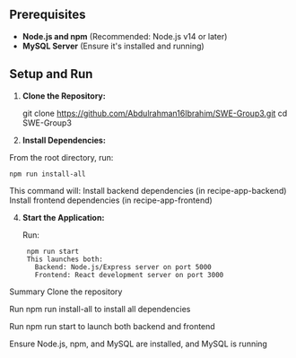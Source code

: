 ## Prerequisites

- **Node.js and npm** (Recommended: Node.js v14 or later)
- **MySQL Server** (Ensure it's installed and running)

## Setup and Run

1. **Clone the Repository:**


    git clone https://github.com/Abdulrahman16Ibrahim/SWE-Group3.git
   cd SWE-Group3
3. **Install Dependencies:**
   
  From the root directory, run:
  
    npm run install-all



    
  This command will:
    Install backend dependencies (in recipe-app-backend)
    Install frontend dependencies (in recipe-app-frontend)

4. **Start the Application:**
   
      Run:
   
        npm run start
        This launches both:
          Backend: Node.js/Express server on port 5000
          Frontend: React development server on port 3000
Summary
Clone the repository

Run npm run install-all to install all dependencies

Run npm run start to launch both backend and frontend

Ensure Node.js, npm, and MySQL are installed, and MySQL is running
